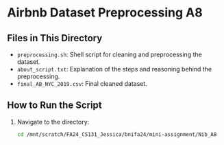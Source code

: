 # Airbnb Dataset Preprocessing A8

## Files in This Directory
- `preprocessing.sh`: Shell script for cleaning and preprocessing the dataset.
- `about_script.txt`: Explanation of the steps and reasoning behind the preprocessing.
- `final_AB_NYC_2019.csv`: Final cleaned dataset.

## How to Run the Script
1. Navigate to the directory:
   ```bash
   cd /mnt/scratch/FA24_CS131_Jessica/bnifa24/mini-assignment/Nib_A8

